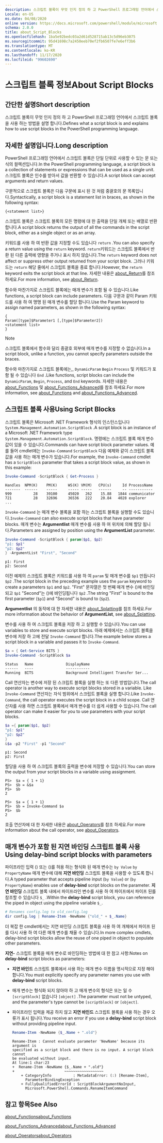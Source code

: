 ```yaml
---
description: 스크립트 블록이 무엇 인지 정의 하 고 PowerShell 프로그래밍 언어에서 스크립트 블록을 사용 하는 방법을 설명 합니다.
Locale: en-US
ms.date: 04/08/2020
online version: https://docs.microsoft.com/powershell/module/microsoft.powershell.core/about/about_script_blocks?view=powershell-7.2&WT.mc_id=ps-gethelp
schema: 2.0.0
title: about_Script_Blocks
ms.openlocfilehash: 1ba5e92bedc03a2d61d528715ab13c5d96eb3075
ms.sourcegitcommit: 95d41698c7a2450eeb70ef2fb6507fe7e6eff3b6
ms.translationtype: MT
ms.contentlocale: ko-KR
ms.lasthandoff: 11/17/2020
ms.locfileid: "99602690"
---
```

# <a name="about-script-blocks"></a><span data-ttu-id="69615-103">스크립트 블록 정보</span><span class="sxs-lookup"><span data-stu-id="69615-103">About Script Blocks</span></span>

## <a name="short-description"></a><span data-ttu-id="69615-104">간단한 설명</span><span class="sxs-lookup"><span data-stu-id="69615-104">Short description</span></span>

<span data-ttu-id="69615-105">스크립트 블록이 무엇 인지 정의 하 고 PowerShell 프로그래밍 언어에서 스크립트 블록을 사용 하는 방법을 설명 합니다.</span><span class="sxs-lookup"><span data-stu-id="69615-105">Defines what a script block is and explains how to use script blocks in the PowerShell programming language.</span></span>

## <a name="long-description"></a><span data-ttu-id="69615-106">자세한 설명입니다.</span><span class="sxs-lookup"><span data-stu-id="69615-106">Long description</span></span>

<span data-ttu-id="69615-107">PowerShell 프로그래밍 언어에서 스크립트 블록은 단일 단위로 사용할 수 있는 문 또는 식의 컬렉션입니다.</span><span class="sxs-lookup"><span data-stu-id="69615-107">In the PowerShell programming language, a script block is a collection of statements or expressions that can be used as a single unit.</span></span>
<span data-ttu-id="69615-108">스크립트 블록은 인수를 받아서 값을 반환할 수 있습니다.</span><span class="sxs-lookup"><span data-stu-id="69615-108">A script block can accept arguments and return values.</span></span>

<span data-ttu-id="69615-109">구문적으로 스크립트 블록은 다음 구문에 표시 된 것 처럼 중괄호의 문 목록입니다.</span><span class="sxs-lookup"><span data-stu-id="69615-109">Syntactically, a script block is a statement list in braces, as shown in the following syntax:</span></span>

```
{<statement list>}
```

<span data-ttu-id="69615-110">스크립트 블록은 스크립트 블록의 모든 명령에 대 한 출력을 단일 개체 또는 배열로 반환 합니다.</span><span class="sxs-lookup"><span data-stu-id="69615-110">A script block returns the output of all the commands in the script block, either as a single object or as an array.</span></span>

<span data-ttu-id="69615-111">키워드를 사용 하 여 반환 값을 지정할 수도 있습니다 `return` .</span><span class="sxs-lookup"><span data-stu-id="69615-111">You can also specify a return value using the `return` keyword.</span></span> <span data-ttu-id="69615-112">`return`키워드는 스크립트 블록에서 반환 된 다른 출력에 영향을 주거나 표시 하지 않습니다.</span><span class="sxs-lookup"><span data-stu-id="69615-112">The `return` keyword does not affect or suppress other output returned from your script block.</span></span> <span data-ttu-id="69615-113">그러나 키워드는 `return` 해당 줄에서 스크립트 블록을 종료 합니다.</span><span class="sxs-lookup"><span data-stu-id="69615-113">However, the `return` keyword exits the script block at that line.</span></span> <span data-ttu-id="69615-114">자세한 내용은 [about_Return](about_Return.md)를 참조 하세요.</span><span class="sxs-lookup"><span data-stu-id="69615-114">For more information, see [about_Return](about_Return.md).</span></span>

<span data-ttu-id="69615-115">함수와 마찬가지로 스크립트 블록에는 매개 변수가 포함 될 수 있습니다.</span><span class="sxs-lookup"><span data-stu-id="69615-115">Like functions, a script block can include parameters.</span></span> <span data-ttu-id="69615-116">다음 구문과 같이 Param 키워드를 사용 하 여 명명 된 매개 변수를 할당 합니다.</span><span class="sxs-lookup"><span data-stu-id="69615-116">Use the Param keyword to assign named parameters, as shown in the following syntax:</span></span>

```
{
Param([type]$Parameter1 [,[type]$Parameter2])
<statement list>
}
```

> [!NOTE]
> <span data-ttu-id="69615-117">스크립트 블록에서 함수와 달리 중괄호 외부에 매개 변수를 지정할 수 없습니다.</span><span class="sxs-lookup"><span data-stu-id="69615-117">In a script block, unlike a function, you cannot specify parameters outside the braces.</span></span>

<span data-ttu-id="69615-118">함수와 마찬가지로 스크립트 블록에는,, `DynamicParam` `Begin` `Process` 및 키워드가 포함 될 수 있습니다 `End` .</span><span class="sxs-lookup"><span data-stu-id="69615-118">Like functions, script blocks can include the `DynamicParam`, `Begin`, `Process`, and `End` keywords.</span></span> <span data-ttu-id="69615-119">자세한 내용은 [about_Functions](about_Functions.md) 및 [about_Functions_Advanced](about_Functions_Advanced.md)를 참조 하세요.</span><span class="sxs-lookup"><span data-stu-id="69615-119">For more information, see [about_Functions](about_Functions.md) and [about_Functions_Advanced](about_Functions_Advanced.md).</span></span>

## <a name="using-script-blocks"></a><span data-ttu-id="69615-120">스크립트 블록 사용</span><span class="sxs-lookup"><span data-stu-id="69615-120">Using Script Blocks</span></span>

<span data-ttu-id="69615-121">스크립트 블록은 Microsoft .NET Framework 형식의 인스턴스입니다 `System.Management.Automation.ScriptBlock` .</span><span class="sxs-lookup"><span data-stu-id="69615-121">A script block is an instance of a Microsoft .NET Framework type `System.Management.Automation.ScriptBlock`.</span></span> <span data-ttu-id="69615-122">명령에는 스크립트 블록 매개 변수 값이 있을 수 있습니다.</span><span class="sxs-lookup"><span data-stu-id="69615-122">Commands can have script block parameter values.</span></span> <span data-ttu-id="69615-123">예를 들어 cmdlet에는 `Invoke-Command` `ScriptBlock` 다음 예제와 같이 스크립트 블록 값을 사용 하는 매개 변수가 있습니다.</span><span class="sxs-lookup"><span data-stu-id="69615-123">For example, the `Invoke-Command` cmdlet has a `ScriptBlock` parameter that takes a script block value, as shown in this example:</span></span>

```powershell
Invoke-Command -ScriptBlock { Get-Process }
```

```Output
Handles  NPM(K)    PM(K)     WS(K) VM(M)   CPU(s)     Id ProcessName
-------  ------    -----     ----- -----   ------     -- -----------
999          28    39100     45020   262    15.88   1844 communicator
721          28    32696     36536   222    20.84   4028 explorer
...
```

<span data-ttu-id="69615-124">`Invoke-Command` 는 매개 변수 블록을 포함 하는 스크립트 블록을 실행할 수도 있습니다.</span><span class="sxs-lookup"><span data-stu-id="69615-124">`Invoke-Command` can also execute script blocks that have parameter blocks.</span></span>
<span data-ttu-id="69615-125">매개 변수는 **Argumentlist** 매개 변수를 사용 하 여 위치에 의해 할당 됩니다.</span><span class="sxs-lookup"><span data-stu-id="69615-125">Parameters are assigned by position using the **ArgumentList** parameter.</span></span>

```powershell
Invoke-Command -ScriptBlock { param($p1, $p2)
"p1: $p1"
"p2: $p2"
} -ArgumentList "First", "Second"
```

```Output
p1: First
p2: Second
```

<span data-ttu-id="69615-126">이전 예제의 스크립트 블록은 키워드를 사용 하 여 `param` 및 매개 변수를 `$p1` 만듭니다 `$p2` .</span><span class="sxs-lookup"><span data-stu-id="69615-126">The script block in the preceding example uses the `param` keyword to create a parameters `$p1` and `$p2`.</span></span> <span data-ttu-id="69615-127">"First" 문자열은 첫 번째 매개 변수 ()에 바인딩되고 `$p1` "Second"는 ()에 바인딩됩니다 `$p2` .</span><span class="sxs-lookup"><span data-stu-id="69615-127">The string "First" is bound to the first parameter (`$p1`) and "Second" is bound to (`$p2`).</span></span>

<span data-ttu-id="69615-128">**Argumentlist** 의 동작에 대 한 자세한 내용은 [about_Splatting](about_Splatting.md#splatting-with-arrays)를 참조 하세요.</span><span class="sxs-lookup"><span data-stu-id="69615-128">For more information about the behavior of **ArgumentList**, see [about_Splatting](about_Splatting.md#splatting-with-arrays).</span></span>

<span data-ttu-id="69615-129">변수를 사용 하 여 스크립트 블록을 저장 하 고 실행할 수 있습니다.</span><span class="sxs-lookup"><span data-stu-id="69615-129">You can use variables to store and execute script blocks.</span></span> <span data-ttu-id="69615-130">아래 예제에서는 스크립트 블록을 변수에 저장 하 고에 전달 `Invoke-Command` 합니다.</span><span class="sxs-lookup"><span data-stu-id="69615-130">The example below stores a script block in a variable and passes it to `Invoke-Command`.</span></span>

```powershell
$a = { Get-Service BITS }
Invoke-Command -ScriptBlock $a
```

```Output
Status   Name               DisplayName
------   ----               -----------
Running  BITS               Background Intelligent Transfer Ser...
```

<span data-ttu-id="69615-131">Call 연산자는 변수에 저장 된 스크립트 블록을 실행 하는 또 다른 방법입니다.</span><span class="sxs-lookup"><span data-stu-id="69615-131">The call operator is another way to execute script blocks stored in a variable.</span></span>
<span data-ttu-id="69615-132">Like `Invoke-Command` 연산자는 자식 범위에서 스크립트 블록을 실행 합니다.</span><span class="sxs-lookup"><span data-stu-id="69615-132">Like `Invoke-Command`, the call operator executes the script block in a child scope.</span></span> <span data-ttu-id="69615-133">Call 연산자를 사용 하면 스크립트 블록에서 매개 변수를 더 쉽게 사용할 수 있습니다.</span><span class="sxs-lookup"><span data-stu-id="69615-133">The call operator can make it easier for you to use parameters with your script blocks.</span></span>

```powershell
$a ={ param($p1, $p2)
"p1: $p1"
"p2: $p2"
}
&$a -p2 "First" -p1 "Second"
```

```Output
p1: Second
p2: First
```

<span data-ttu-id="69615-134">할당을 사용 하 여 스크립트 블록의 출력을 변수에 저장할 수 있습니다.</span><span class="sxs-lookup"><span data-stu-id="69615-134">You can store the output from your script blocks in a variable using assignment.</span></span>

```
PS>  $a = { 1 + 1}
PS>  $b = &$a
PS>  $b
2
```

```
PS>  $a = { 1 + 1}
PS>  $b = Invoke-Command $a
PS>  $b
2
```

<span data-ttu-id="69615-135">호출 연산자에 대 한 자세한 내용은 [about_Operators](about_Operators.md)를 참조 하세요.</span><span class="sxs-lookup"><span data-stu-id="69615-135">For more information about the call operator, see [about_Operators](about_Operators.md).</span></span>

## <a name="using-delay-bind-script-blocks-with-parameters"></a><span data-ttu-id="69615-136">매개 변수가 포함 된 지연 바인딩 스크립트 블록 사용</span><span class="sxs-lookup"><span data-stu-id="69615-136">Using delay-bind script blocks with parameters</span></span>

<span data-ttu-id="69615-137">파이프라인 입력 () 또는 ()를 허용 하는 형식화 된 매개 변수는 `by Value` `by PropertyName` 매개 변수에 대해 **지연 바인딩** 스크립트 블록을 사용할 수 있도록 합니다.</span><span class="sxs-lookup"><span data-stu-id="69615-137">A typed parameter that accepts pipeline input (`by Value`) or (`by PropertyName`) enables use of **delay-bind** script blocks on the parameter.</span></span>
<span data-ttu-id="69615-138">**지연 바인딩** 스크립트 블록 내에서 파이프라인 변수를 사용 하 여 파이프에서 파이프 된를 참조할 수 있습니다 `$_` .</span><span class="sxs-lookup"><span data-stu-id="69615-138">Within the **delay-bind** script block, you can reference the piped in object using the pipeline variable `$_`.</span></span>

```powershell
# Renames config.log to old_config.log
dir config.log | Rename-Item -NewName {"old_" + $_.Name}
```

<span data-ttu-id="69615-139">더 복잡 한 cmdlet에서는 지연 바인딩 스크립트 블록을 사용 하 여 개체에서 파이프 된를 다시 사용 하 여 다른 매개 변수를 채울 수 있습니다.</span><span class="sxs-lookup"><span data-stu-id="69615-139">In more complex cmdlets, delay-bind script blocks allow the reuse of one piped in object to populate other parameters.</span></span>

<span data-ttu-id="69615-140">**지연-** 스크립트 블록을 매개 변수로 바인딩하는 방법에 대 한 참고 사항:</span><span class="sxs-lookup"><span data-stu-id="69615-140">Notes on **delay-bind** script blocks as parameters:</span></span>

- <span data-ttu-id="69615-141">**지연 바인드** 스크립트 블록에서 사용 하는 매개 변수 이름을 명시적으로 지정 해야 합니다.</span><span class="sxs-lookup"><span data-stu-id="69615-141">You must explicitly specify any parameter names you use with **delay-bind** script blocks.</span></span>
- <span data-ttu-id="69615-142">매개 변수는 형식화 되지 않아야 하 고 매개 변수의 형식은 또는 일 수 `[scriptblock]` 없습니다 `[object]` .</span><span class="sxs-lookup"><span data-stu-id="69615-142">The parameter must not be untyped, and the parameter's type cannot be `[scriptblock]` or `[object]`.</span></span>
- <span data-ttu-id="69615-143">파이프라인 입력을 제공 하지 않고 **지연 바인드** 스크립트 블록을 사용 하는 경우 오류가 표시 됩니다.</span><span class="sxs-lookup"><span data-stu-id="69615-143">You receive an error if you use a **delay-bind** script block without providing pipeline input.</span></span>

  ```powershell
  Rename-Item -NewName {$_.Name + ".old"}
  ```

  ```Output
  Rename-Item : Cannot evaluate parameter 'NewName' because its argument is
  specified as a script block and there is no input. A script block cannot
  be evaluated without input.
  At line:1 char:23
  +  Rename-Item -NewName {$_.Name + ".old"}
  +                       ~~~~~~~~~~~~~~~~~~
      + CategoryInfo          : MetadataError: (:) [Rename-Item],
        ParameterBindingException
      + FullyQualifiedErrorId : ScriptBlockArgumentNoInput,
        Microsoft.PowerShell.Commands.RenameItemCommand
  ```

## <a name="see-also"></a><span data-ttu-id="69615-144">참고 항목</span><span class="sxs-lookup"><span data-stu-id="69615-144">See Also</span></span>

[<span data-ttu-id="69615-145">about_Functions</span><span class="sxs-lookup"><span data-stu-id="69615-145">about_Functions</span></span>](about_Functions.md)

[<span data-ttu-id="69615-146">about_Functions_Advanced</span><span class="sxs-lookup"><span data-stu-id="69615-146">about_Functions_Advanced</span></span>](about_Functions_Advanced.md)

[<span data-ttu-id="69615-147">about_Operators</span><span class="sxs-lookup"><span data-stu-id="69615-147">about_Operators</span></span>](about_Operators.md)

